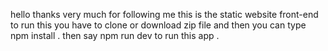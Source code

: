 hello thanks very much for following me  this is the static website front-end to run this  you have to clone or download zip file and then you can type npm install  . 
then say  npm run dev to run this app .

